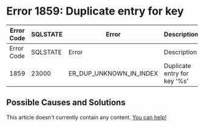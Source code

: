 
# Error 1859: Duplicate entry for key


| Error Code | SQLSTATE | Error | Description |
| --- | --- | --- | --- |
| Error Code | SQLSTATE | Error | Description |
| 1859 | 23000 | ER_DUP_UNKNOWN_IN_INDEX | Duplicate entry for key '%s' |




## Possible Causes and Solutions


This article doesn't currently contain any content. [You can help!](/en/writing-and-editing-knowledge-base-articles/)

